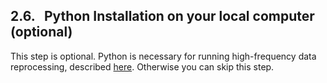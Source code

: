 ## 2.6. &nbsp; Python Installation on your local computer (optional)

This step is optional. Python is necessary for running high-frequency data reprocessing, described [here](https://github.com/CANFLUX/EddyPro_API/blob/main/README.md). Otherwise you can skip this step. 
